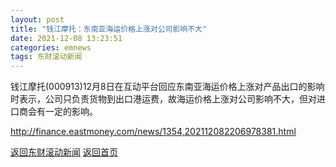 ```yaml
---
layout: post
title: "钱江摩托：东南亚海运价格上涨对公司影响不大"
date: 2021-12-08 13:23:51
categories: emnews
tags: 东财滚动新闻
---
```


钱江摩托(000913)12月8日在互动平台回应东南亚海运价格上涨对产品出口的影响时表示，公司只负责货物到出口港运费，故海运价格上涨对公司影响不大，但对进口商会有一定的影响。

<http://finance.eastmoney.com/news/1354,202112082206978381.html>

[返回东财滚动新闻](//finews.zning.me/emnews/)
[返回首页](//finews.zning.me/)
